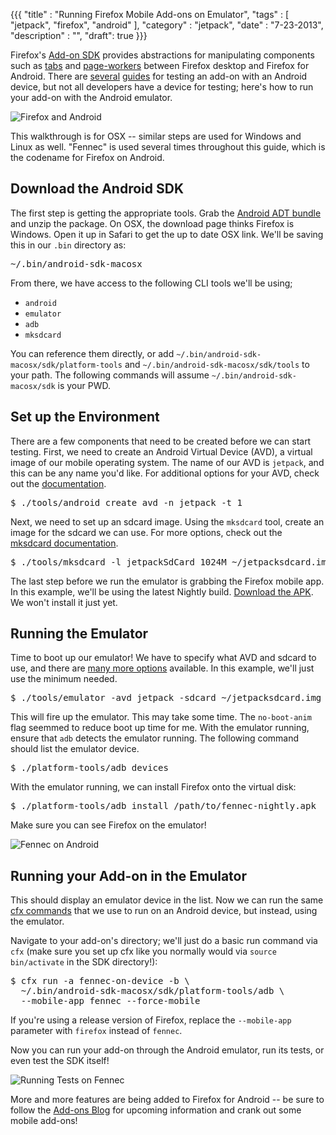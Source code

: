{{{
  "title" : "Running Firefox Mobile Add-ons on Emulator",
  "tags" : [ "jetpack", "firefox", "android" ],
  "category" : "jetpack",
  "date" : "7-23-2013",
  "description" : "",
  "draft": true
}}}

Firefox's [Add-on SDK](https://addons.mozilla.org/en-US/developers/) provides abstractions for manipulating components such as [tabs](https://addons.mozilla.org/en-US/developers/docs/sdk/latest/modules/sdk/tabs.html) and [page-workers](https://addons.mozilla.org/en-US/developers/docs/sdk/latest/modules/sdk/page-worker.html) between Firefox desktop and Firefox for Android. There are [several](https://blog.mozilla.org/addons/2012/02/06/mobile-add-on-development-using-the-add-on-sdk/) [guides](https://addons.mozilla.org/en-US/developers/docs/sdk/latest/dev-guide/tutorials/mobile.html) for testing an add-on with an Android device, but not all developers have a device for testing; here's how to run your add-on with the Android emulator.

<img src="/img/posts/firefoxandroiddude.png" class="center" alt="Firefox and Android" />

<!--more-->

This walkthrough is for OSX -- similar steps are used for Windows and Linux as well. "Fennec" is used several times throughout this guide, which is the codename for Firefox on Android.

## Download the Android SDK

The first step is getting the appropriate tools. Grab the [Android ADT bundle](http://developer.android.com/sdk/index.html) and unzip the package. On OSX, the download page thinks Firefox is Windows. Open it up in Safari to get the up to date OSX link. We'll be saving this in our `.bin` directory as:

<pre>
~/.bin/android-sdk-macosx
</pre>

From there, we have access to the following CLI tools we'll be using;

* `android`
* `emulator`
* `adb`
* `mksdcard`

You can reference them directly, or add `~/.bin/android-sdk-macosx/sdk/platform-tools` and `~/.bin/android-sdk-macosx/sdk/tools` to your path. The following commands will assume `~/.bin/android-sdk-macosx/sdk` is your PWD.


## Set up the Environment

There are a few components that need to be created before we can start testing. First, we need to create an Android Virtual Device (AVD), a virtual image of our mobile operating system. The name of our AVD is `jetpack`, and this can be any name you'd like. For additional options for your AVD, check out the [documentation](http://developer.android.com/tools/help/android.html).

<pre>
$ ./tools/android create avd -n jetpack -t 1
</pre>

Next, we need to set up an sdcard image. Using the `mksdcard` tool, create an image for the sdcard we can use. For more options, check out the [mksdcard documentation](http://developer.android.com/tools/help/mksdcard.html).

<pre>
$ ./tools/mksdcard -l jetpackSdCard 1024M ~/jetpacksdcard.img
</pre>

The last step before we run the emulator is grabbing the Firefox mobile app. In this example, we'll be using the latest Nightly build. [Download the APK](http://nightly.mozilla.org). We won't install it just yet.

## Running the Emulator

Time to boot up our emulator! We have to specify what AVD and sdcard to use, and there are [many more options](http://developer.android.com/tools/help/emulator.html) available. In this example, we'll just use the minimum needed.

<pre>
$ ./tools/emulator -avd jetpack -sdcard ~/jetpacksdcard.img
</pre>

This will fire up the emulator. This may take some time. The `no-boot-anim` flag seemmed to reduce boot up time for me. With the emulator running, ensure that `adb` detects the emulator running. The following command should list the emulator device.

<pre>
$ ./platform-tools/adb devices
</pre>

With the emulator running, we can install Firefox onto the virtual disk:

<pre>
$ ./platform-tools/adb install /path/to/fennec-nightly.apk
</pre>

Make sure you can see Firefox on the emulator!

<img src="/img/posts/android_fennec.png" class="center" alt="Fennec on Android" />

## Running your Add-on in the Emulator


This should display an emulator device in the list. Now we can run the same [cfx commands](https://addons.mozilla.org/en-US/developers/docs/sdk/latest/dev-guide/tutorials/mobile.html) that we use to run on an Android device, but instead, using the emulator.

Navigate to your add-on's directory; we'll just do a basic run command via `cfx` (make sure you set up cfx like you normally would via `source bin/activate` in the SDK directory!):

<pre>
$ cfx run -a fennec-on-device -b \
  ~/.bin/android-sdk-macosx/sdk/platform-tools/adb \
  --mobile-app fennec --force-mobile
</pre>

If you're using a release version of Firefox, replace the `--mobile-app` parameter with `firefox` instead of `fennec`.

Now you can run your add-on through the Android emulator, run its tests, or even test the SDK itself!

<img src="/img/posts/running_tests_fennec.png" class="center" alt="Running Tests on Fennec" />

More and more features are being added to Firefox for Android -- be sure to follow the [Add-ons Blog](https://blog.mozilla.org/addons/) for upcoming information and crank out some mobile add-ons!
